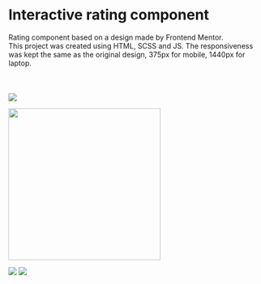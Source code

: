 # Interactive rating component

Rating component based on a design made by Frontend Mentor.  
This project was created using HTML, SCSS and JS. The responsiveness was kept the same as the original design, 375px for mobile, 1440px for laptop.
<br>
<br>
<br>
<br>
<img src="https://user-images.githubusercontent.com/107587774/215543803-5d66fb14-b0ac-486c-bfe2-d15be5102510.png">
<p>
<img src="https://user-images.githubusercontent.com/107587774/215543807-dbfbc81f-558f-42ac-bced-2c82b15e943e.png" | width=300>
</p>
<img src="https://user-images.githubusercontent.com/107587774/215543811-05defee5-d7c7-46f5-b9fa-fa0194b3f670.png">
<img src="https://user-images.githubusercontent.com/107587774/215543813-74d2cab9-d68c-40d1-aefa-c8c1728724f1.png">
